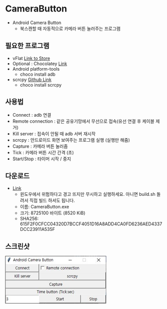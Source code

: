 # CameraButton
- Android Camera Button
    - 북스캔할 때 자동적으로 카메라 버튼 눌러주는 프로그램

## 필요한 프로그램
- vFlat [Link to Store](https://play.google.com/store/apps/details?id=com.voyagerx.scanner)
- Optional : Chocolatey [Link](https://chocolatey.org/)
- Android platform-tools
    - choco install adb
- scrcpy [Github Link](https://github.com/Genymobile/scrcpy)
    - choco install scrcpy

## 사용법
- Connect : adb 연결
- Remote connection : 같은 공유기망에서 무선으로 접속(유선 연결 후 케이블 제거)
- Kill server : 접속이 안될 때 adb 서버 재시작
- scrcpy : 안드로이드 화면 보여주는 프로그램 실행 (실행만 해줌)
- Capture : 카메라 버튼 눌러줌
- Tick : 카메라 버튼 시간 간격 (초)
- Start/Stop : 타이머 시작 / 중지

## 다운로드
- [Link](https://github.com/fnwinter/CameraButton/blob/main/source/dist/CameraButton.exe)
    - 윈도우에서 위험하다고 경고 뜨지만 무시하고 실행하세요. 아니면 build.sh 돌려서 직접 빌드 하셔도 됩니다.
    - 이름: CameraButton.exe
    - 크기: 8725100 바이트 (8520 KiB)
    - SHA256: 615F2F0CFCC04320D7BCCF4051D16A8ADD4CA0FD6236AED4337DCC23911A535F

## 스크린샷
![](https://github.com/fnwinter/CameraButton/blob/main/images/screenshot.JPG?raw=true)